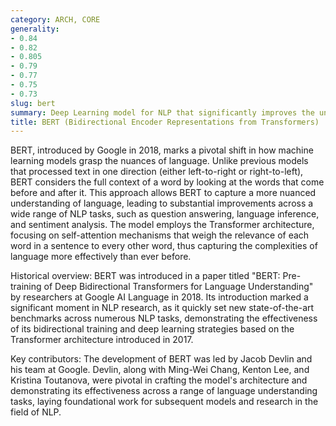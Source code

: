 ```yaml
---
category: ARCH, CORE
generality:
- 0.84
- 0.82
- 0.805
- 0.79
- 0.77
- 0.75
- 0.73
slug: bert
summary: Deep Learning model for NLP that significantly improves the understanding of context and the meaning of words in sentences by analyzing text bidirectionally.
title: BERT (Bidirectional Encoder Representations from Transformers)
---
```


BERT, introduced by Google in 2018, marks a pivotal shift in how machine learning models grasp the nuances of language. Unlike previous models that processed text in one direction (either left-to-right or right-to-left), BERT considers the full context of a word by looking at the words that come before and after it. This approach allows BERT to capture a more nuanced understanding of language, leading to substantial improvements across a wide range of NLP tasks, such as question answering, language inference, and sentiment analysis. The model employs the Transformer architecture, focusing on self-attention mechanisms that weigh the relevance of each word in a sentence to every other word, thus capturing the complexities of language more effectively than ever before.

Historical overview: BERT was introduced in a paper titled "BERT: Pre-training of Deep Bidirectional Transformers for Language Understanding" by researchers at Google AI Language in 2018. Its introduction marked a significant moment in NLP research, as it quickly set new state-of-the-art benchmarks across numerous NLP tasks, demonstrating the effectiveness of its bidirectional training and deep learning strategies based on the Transformer architecture introduced in 2017.

Key contributors: The development of BERT was led by Jacob Devlin and his team at Google. Devlin, along with Ming-Wei Chang, Kenton Lee, and Kristina Toutanova, were pivotal in crafting the model's architecture and demonstrating its effectiveness across a range of language understanding tasks, laying foundational work for subsequent models and research in the field of NLP.